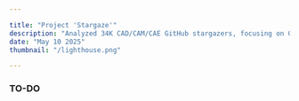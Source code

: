 ```yaml
--- 

title: "Project 'Stargaze'"
description: "Analyzed 34K CAD/CAM/CAE GitHub stargazers, focusing on OCCT and FreeCAD, to refine messaging and target positioning."
date: "May 10 2025"
thumbnail: "/lighthouse.png"

---
```


### TO-DO